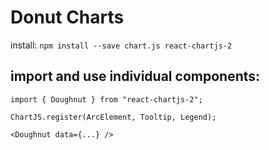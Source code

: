 # Donut Charts
install:
```npm install --save chart.js react-chartjs-2```
## import and use individual components:
```import { Chart as ChartJS, ArcElement, Tooltip, Legend } from "chart.js";
import { Doughnut } from "react-chartjs-2";

ChartJS.register(ArcElement, Tooltip, Legend);

<Doughnut data={...} />
